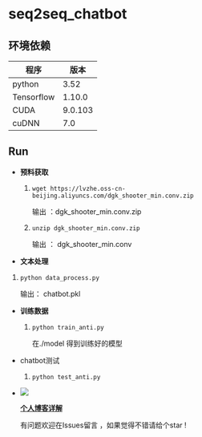 # seq2seq_chatbot

## 环境依赖

| 程序         | 版本      |
| ---------- | ------- |
| python     | 3.52    |
| Tensorflow | 1.10.0  |
| CUDA       | 9.0.103 |
| cuDNN      | 7.0     |



## Run

- **预料获取**

  1. `wget https://lvzhe.oss-cn-beijing.aliyuncs.com/dgk_shooter_min.conv.zip`

     输出 ：dgk_shooter_min.conv.zip

  2. `unzip dgk_shooter_min.conv.zip`

     输出 ： dgk_shooter_min.conv

-  **文本处理**

  1. `python data_process.py`

     输出： chatbot.pkl

- **训练数据**

  1. `python train_anti.py`

     在./model 得到训练好的模型

- chatbot测试

  1. `python test_anti.py`

- ![](https://ws3.sinaimg.cn/large/006tNbRwgy1fxo7n94nbfj30id0biacl.jpg)

  [**个人博客详解**](https://blog.csdn.net/hl791026701/article/details/84404901)

  有问题欢迎在Issues留言 ，如果觉得不错请给个star !
